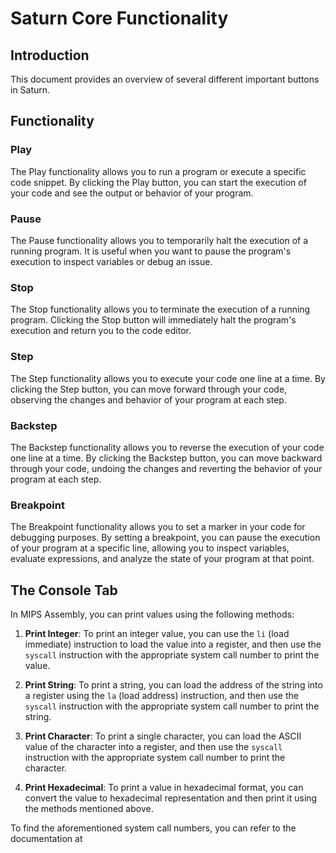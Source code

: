 # Saturn Core Functionality

## Introduction

This document provides an overview of several different important buttons in Saturn.

## Functionality

### Play

The Play functionality allows you to run a program or execute a specific code snippet. By clicking the Play button, you can start the execution of your code and see the output or behavior of your program.

### Pause

The Pause functionality allows you to temporarily halt the execution of a running program. It is useful when you want to pause the program's execution to inspect variables or debug an issue.

### Stop

The Stop functionality allows you to terminate the execution of a running program. Clicking the Stop button will immediately halt the program's execution and return you to the code editor.

### Step

The Step functionality allows you to execute your code one line at a time. By clicking the Step button, you can move forward through your code, observing the changes and behavior of your program at each step.

### Backstep

The Backstep functionality allows you to reverse the execution of your code one line at a time. By clicking the Backstep button, you can move backward through your code, undoing the changes and reverting the behavior of your program at each step.

### Breakpoint

The Breakpoint functionality allows you to set a marker in your code for debugging purposes. By setting a breakpoint, you can pause the execution of your program at a specific line, allowing you to inspect variables, evaluate expressions, and analyze the state of your program at that point.

## The Console Tab

In MIPS Assembly, you can print values using the following methods:

1. **Print Integer**: To print an integer value, you can use the `li` (load immediate) instruction to load the value into a register, and then use the `syscall` instruction with the appropriate system call number to print the value.

2. **Print String**: To print a string, you can load the address of the string into a register using the `la` (load address) instruction, and then use the `syscall` instruction with the appropriate system call number to print the string.

3. **Print Character**: To print a single character, you can load the ASCII value of the character into a register, and then use the `syscall` instruction with the appropriate system call number to print the character.

4. **Print Hexadecimal**: To print a value in hexadecimal format, you can convert the value to hexadecimal representation and then print it using the methods mentioned above.

To find the aforementioned system call numbers, you can refer to the documentation at 